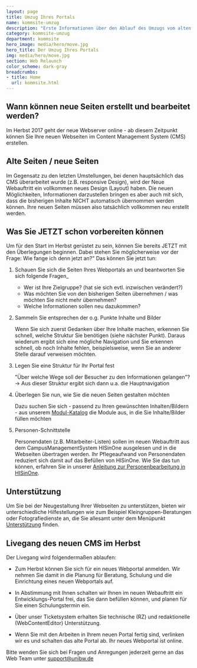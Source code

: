 ```yaml
---
layout: page
title: Umzug Ihres Portals
name: kommsite-umzug
description: "Erste Informationen über den Ablauf des Umzugs vom alten in das neue System"
category: kommsite-umzug
department: kommsite
hero_image: media/hero/move.jpg
hero_title: Der Umzug Ihres Portals
img: media/hero/move.jpg
section: Web Relaunch
color_scheme: dark-gray
breadcrumbs:
- title: Home
  url: kommsite.html
---
```



## Wann können neue Seiten erstellt und bearbeitet werden?

Im Herbst 2017 geht der neue Webserver online - ab diesem Zeitpunkt können Sie Ihre neuen Webseiten im Content Management System (CMS) erstellen.

## Alte Seiten / neue Seiten

Im Gegensatz zu den letzten Umstellungen, bei denen hauptsächlich das CMS überarbeitet wurde (z.B. responsive Design), wird der Neue Webauftritt ein vollkommen neues Design (Layout) haben. Die neuen Möglichkeiten, Informationen darzustellen bringen es aber auch mit sich, dass die bisherigen Inhalte NICHT automatisch übernommen werden können. Ihre neuen Seiten müssen also tatsächlich vollkommen neu erstellt werden.

## Was Sie JETZT schon vorbereiten können

Um für den Start im Herbst gerüstet zu sein, können Sie bereits JETZT mit den Überlegungen beginnen.
Dabei stehen Sie möglicherweise vor der Frage: Wie fange ich denn jetzt an?" 
Das können Sie jetzt tun:

1. Schauen Sie sich die Seiten Ihres Webportals an und beantworten Sie sich folgende Fragen_
   * Wer ist Ihre Zielgruppe? (hat sie sich evtl. inzwischen verändert?)
   * Was möchten Sie von den bisherigen Seiten übernehmen / was möchten Sie nicht mehr übernehmen?
   * Welche Informationen sollen neu dazukommen?

2. Sammeln Sie entsprechen der o.g. Punkte Inhalte und Bilder

   Wenn Sie sich zuerst Gedanken über Ihre Inhalte machen, erkennen Sie schnell, welche Struktur Sie benötigen (siehe nächster Punkt). Daraus wiederum ergibt sich eine mögliche Navigation und Sie erkennen schnell, ob noch Inhalte fehlen, beispielsweise, wenn Sie an anderer Stelle darauf verweisen möchten.

3. Legen Sie eine Struktur für Ihr Portal fest

   "Über welche Wege soll der Besucher zu den Informationen gelangen"?
   -> Aus dieser Struktur ergibt sich dann u.a. die Hauptnavigation

4. Überlegen Sie nun, wie Sie die neuen Seiten gestalten möchten

   Dazu suchen Sie sich - passend zu Ihren gewünschten Inhalten/Bildern - aus unserem <a href="https://prototyp.rz.unibw-muenchen.de/modules.html">Modul-Katalog</a> die Module aus, in die Sie Inhalte/Bilder füllen möchten

5. Personen-Schnittstelle

   Personendaten (z.B. Mitarbeiter-Listen) sollen im neuen Webauftritt aus dem CampusManagementSystem HISinOne ausgelesen und in die Webseiten übertragen werden. Ihr Pflegeaufwand von Personendaten reduziert sich damit auf das Befüllen von HISinOne. Wie Sie das tun können, erfahren Sie in unserer <a href="/media/kommsite/anleitung-personenbearbeitung.pdf">Anleitung zur Personenbearbeitung in HISinOne</a>.

## Unterstützung

Um Sie bei der Neugestaltung Ihrer Webseiten zu unterstützen, bieten wir unterschiedliche Hilfestellungen wie zum Beispiel Kleingruppen-Beratungen oder Fotografiedienste an, die Sie allesamt unter dem Menüpunkt <a href="kommsite-hilfe.html">Unterstützung</a> finden.


## Livegang des neuen CMS im Herbst


Der Livegang wird folgendermaßen ablaufen:

* Zum Herbst können Sie sich für ein neues Webportal anmelden. Wir nehmen Sie damit in die Planung für Beratung, Schulung und die Einrichtung eines neuen Webportals auf.

* In Abstimmung mit Ihnen schalten wir Ihnen im neuen Webauftritt ein Entwicklungs-Portal frei, das Sie dann befüllen können, und planen für Sie einen Schulungstermin ein.

* Über unser Ticketsystem erhalten Sie technische (RZ) und redaktionelle (WebContentEditor) Unterstützung.

* Wenn Sie mit den Arbeiten in Ihrem neuen Portal fertig sind, verlinken wir es und schalten das alte Portal ab. Ihr neues Webportal ist online.



Bitte wenden Sie sich bei Fragen und Anregungen jederzeit gerne an das Web Team unter <a class="btn btn-lg btn-theme-colored" href="mailto:support@unibw.de"><i class="fa fa-envelope-o"></i> support@unibw.de</a>